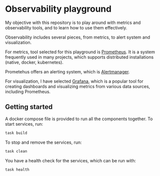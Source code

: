 # Observability playground

My objective with this repository is to play around with metrics and
observability tools, and to learn how to use them effectively.

Observability includes several pieces, from metrics, to alert system and
visualization.

For metrics, tool selected for this playground is
[Prometheus](https://prometheus.io/). It is a system frequently used in many
projects, which supports distributed installations (native, docker, kubernetes).

Prometehus offers an alerting system, which is
[Alertmanager](https://prometheus.io/docs/alerting/latest/alertmanager/).

For visualization, I have selected [Grafana](https://grafana.com/), which is a
popular tool for creating dashboards and visualizing metrics from various data
sources, including Prometheus.

## Getting started

A docker compose file is provided to run all the components together. To start
services, run:

```bash
task build
```

To stop and remove the services, run:

```bash
task clean
```

You have a health check for the services, which can be run with:

```bash
task health
```
